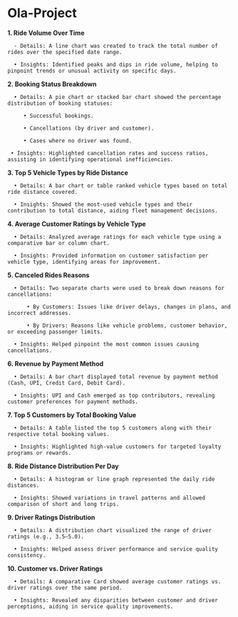 # Ola-Project

**1. Ride Volume Over Time**

      -	Details: A line chart was created to track the total number of rides over the specified date range.

      •	Insights: Identified peaks and dips in ride volume, helping to pinpoint trends or unusual activity on specific days.
**2. Booking Status Breakdown**

      • Details: A pie chart or stacked bar chart showed the percentage distribution of booking statuses:
   
         • Successful bookings.
   
         • Cancellations (by driver and customer).
   
         • Cases where no driver was found.
   
     • Insights: Highlighted cancellation rates and success ratios, assisting in identifying operational inefficiencies.

**3. Top 5 Vehicle Types by Ride Distance**
   
      • Details: A bar chart or table ranked vehicle types based on total ride distance covered.
   
      • Insights: Showed the most-used vehicle types and their contribution to total distance, aiding fleet management decisions.

**4. Average Customer Ratings by Vehicle Type**
   
      • Details: Analyzed average ratings for each vehicle type using a comparative bar or column chart.
   
      • Insights: Provided information on customer satisfaction per vehicle type, identifying areas for improvement.
   
**5. Canceled Rides Reasons**
   
      • Details: Two separate charts were used to break down reasons for cancellations:
   
          • By Customers: Issues like driver delays, changes in plans, and incorrect addresses.
   
          • By Drivers: Reasons like vehicle problems, customer behavior, or exceeding passenger limits.
   
      • Insights: Helped pinpoint the most common issues causing cancellations.

**6. Revenue by Payment Method**
   
      • Details: A bar chart displayed total revenue by payment method (Cash, UPI, Credit Card, Debit Card).
   
      • Insights: UPI and Cash emerged as top contributors, revealing customer preferences for payment methods.

**7. Top 5 Customers by Total Booking Value**
   
      • Details: A table listed the top 5 customers along with their respective total booking values.
   
      • Insights: Highlighted high-value customers for targeted loyalty programs or rewards.

**8. Ride Distance Distribution Per Day**
   
      • Details: A histogram or line graph represented the daily ride distances.
   
      • Insights: Showed variations in travel patterns and allowed comparison of short and long trips.

**9. Driver Ratings Distribution**
    
      • Details: A distribution chart visualized the range of driver ratings (e.g., 3.5–5.0).
   
      • Insights: Helped assess driver performance and service quality consistency.

**10. Customer vs. Driver Ratings**
    
      • Details: A comparative Card showed average customer ratings vs. driver ratings over the same period.
    
      • Insights: Revealed any disparities between customer and driver perceptions, aiding in service quality improvements.


